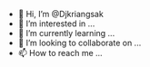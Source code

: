 - 👋 Hi, I’m @Djkriangsak
- 👀 I’m interested in ...
- 🌱 I’m currently learning ...
- 💞️ I’m looking to collaborate on ...
- 📫 How to reach me ...

<!---
Djkriangsak/Djkriangsak is a ✨ special ✨ repository because its `README.md` (this file) appears on your GitHub profile.
You can click the Preview link to take a look at your changes.
--->
